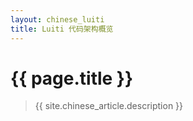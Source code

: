 ```yaml
---
layout: chinese_luiti
title: Luiti 代码架构概览
---
```


# {{ page.title }}
> {{ site.chinese_article.description }}
